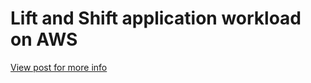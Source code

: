 # Lift and Shift application workload on AWS

<a href="https://www.linkedin.com/posts/imksprateek_aws-cloudmigration-infrastructureautomation-activity-7154668942857314304-Wmvz?utm_source=share&utm_medium=member_desktop">View post for more info</a>
